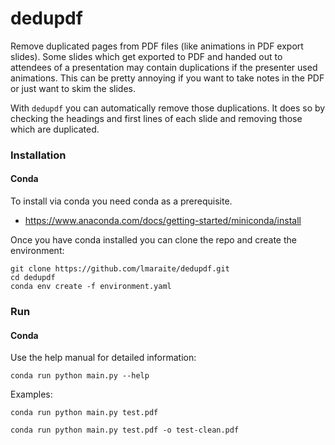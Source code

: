 # dedupdf
Remove duplicated pages from PDF files (like animations in PDF export slides).
Some slides which get exported to PDF and handed out to attendees of a presentation 
may contain duplications if the presenter used animations. 
This can be pretty annoying if you want to take notes in the PDF or just want to 
skim the slides.


With `dedupdf` you can automatically remove those duplications. It does so by checking the
headings and first lines of each slide and removing those which are duplicated. 

### Installation

#### Conda
To install via conda you need conda as a prerequisite. 
* https://www.anaconda.com/docs/getting-started/miniconda/install

Once you have conda installed you can clone the repo and create the environment:
```
git clone https://github.com/lmaraite/dedupdf.git
cd dedupdf
conda env create -f environment.yaml
```

### Run

#### Conda
Use the help manual for detailed information:

```
conda run python main.py --help
```

Examples:

```
conda run python main.py test.pdf
```

```
conda run python main.py test.pdf -o test-clean.pdf
```